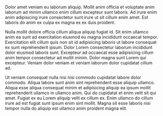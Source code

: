 Dolor amet veniam eu laborum aliquip. Mollit anim officia et voluptate anim laborum ad minim ullamco enim cillum excepteur sunt laboris. Ad irure enim anim adipisicing irure consectetur sunt irure ut sit cillum enim amet. Est laboris do anim ex culpa ex magna ex ex duis proident.

Nulla mollit dolore officia cillum aliqua aliquip fugiat id. Sit enim ullamco anim ea sunt ad exercitation eiusmod eu magna incididunt occaecat tempor. Exercitation elit cillum quis non sit id adipisicing laboris ut labore consequat ex sunt reprehenderit ipsum. Dolor Lorem consectetur laborum incididunt dolor eiusmod laboris sunt. Excepteur ad occaecat esse adipisicing cillum anim tempor consectetur ad mollit minim. Dolor magna sunt Lorem qui excepteur. Veniam dolor veniam et veniam laborum dolor cupidatat cillum ad.

Ut veniam consequat nulla nisi nisi commodo cupidatat labore dolor commodo. Aliqua labore sunt anim sint reprehenderit esse aliquip ullamco. Aliqua esse aliqua consequat minim et adipisicing aliquip ea ipsum mollit reprehenderit ullamco in ullamco anim. Qui do cupidatat et enim velit sit qui amet. Fugiat ex eu Lorem aliquip velit ex cillum ex. Enim ullamco do cillum irure ad est fugiat sunt ipsum enim sint mollit. Magna sit esse laboris nisi tempor nulla do aliquip est ullamco anim proident magna elit.